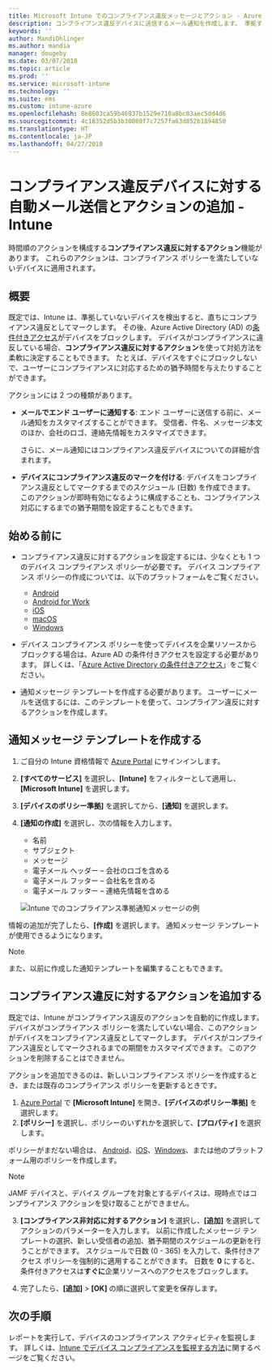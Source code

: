 ```yaml
---
title: Microsoft Intune でのコンプライアンス違反メッセージとアクション - Azure | Microsoft Docs
description: コンプライアンス違反デバイスに送信するメール通知を作成します。 準拠するまでの猶予期間の追加や、デバイスが準拠するまでアクセスをブロックするスケジュールの作成など、デバイスがコンプライアンス違反としてマークされた後のアクションを追加します。 これらの作業は、Azure で Microsoft Intune を使って行います。
keywords: ''
author: MandiOhlinger
ms.author: mandia
manager: dougeby
ms.date: 03/07/2018
ms.topic: article
ms.prod: ''
ms.service: microsoft-intune
ms.technology: ''
ms.suite: ems
ms.custom: intune-azure
ms.openlocfilehash: 8e8603ca59b46937b1529e710a8bc83aec5dd4d6
ms.sourcegitcommit: 4c18352d5b3b30080f7c7257fa63d852b1894850
ms.translationtype: HT
ms.contentlocale: ja-JP
ms.lasthandoff: 04/27/2018
---
```

# <a name="automate-email-and-add-actions-for-noncompliant-devices---intune"></a>コンプライアンス違反デバイスに対する自動メール送信とアクションの追加 - Intune

時間順のアクションを構成する**コンプライアンス違反に対するアクション**機能があります。 これらのアクションは、コンプライアンス ポリシーを満たしていないデバイスに適用されます。 

## <a name="overview"></a>概要
既定では、Intune は、準拠していないデバイスを検出すると、直ちにコンプライアンス違反としてマークします。 その後、Azure Active Directory (AD) の[条件付きアクセス](https://docs.microsoft.com/azure/active-directory/active-directory-conditional-access-azure-portal)がデバイスをブロックします。 デバイスがコンプライアンスに違反している場合、**コンプライアンス違反に対するアクション**を使って対処方法を柔軟に決定することもできます。 たとえば、デバイスをすぐにブロックしないで、ユーザーにコンプライアンスに対応するための猶予時間を与えたりすることができます。

アクションには 2 つの種類があります。

- **メールでエンド ユーザーに通知する**: エンド ユーザーに送信する前に、メール通知をカスタマイズすることができます。 受信者、件名、メッセージ本文のほか、会社のロゴ、連絡先情報をカスタマイズできます。

    さらに、メール通知にはコンプライアンス違反デバイスについての詳細が含まれます。

- **デバイスにコンプライアンス違反のマークを付ける**: デバイスをコンプライアンス違反としてマークするまでのスケジュール (日数) を作成できます。 このアクションが即時有効になるように構成することも、コンプライアンス対応にするまでの猶予期間を設定することもできます。

## <a name="before-you-begin"></a>始める前に

- コンプライアンス違反に対するアクションを設定するには、少なくとも 1 つのデバイス コンプライアンス ポリシーが必要です。 デバイス コンプライアンス ポリシーの作成については、以下のプラットフォームをご覧ください。

  - [Android](compliance-policy-create-android.md)
  - [Android for Work](compliance-policy-create-android-for-work.md)
  - [iOS](compliance-policy-create-ios.md)
  - [macOS](compliance-policy-create-mac-os.md)
  - [Windows](compliance-policy-create-windows.md)

- デバイス コンプライアンス ポリシーを使ってデバイスを企業リソースからブロックする場合は、Azure AD の条件付きアクセスを設定する必要があります。 詳しくは、「[Azure Active Directory の条件付きアクセス](https://docs.microsoft.com/azure/active-directory/active-directory-conditional-access-azure-portal)」をご覧ください。

- 通知メッセージ テンプレートを作成する必要があります。 ユーザーにメールを送信するには、このテンプレートを使って、コンプライアン違反に対するアクションを作成します。

## <a name="create-a-notification-message-template"></a>通知メッセージ テンプレートを作成する

1. ご自分の Intune 資格情報で [Azure Portal](https://portal.azure.com) にサインインします。 
2. **[すべてのサービス]** を選択し、**[Intune]** をフィルターとして適用し、**[Microsoft Intune]** を選択します。
3. **[デバイスのポリシー準拠]** を選択してから、**[通知]** を選択します。 
4. **[通知の作成]** を選択し、次の情報を入力します。

   - 名前
   - サブジェクト
   - メッセージ
   - 電子メール ヘッダー – 会社のロゴを含める
   - 電子メール フッター – 会社名を含める
   - 電子メール フッター – 連絡先情報を含める

   ![Intune でのコンプライアンス準拠通知メッセージの例](./media/actionsfornoncompliance-1.PNG)

情報の追加が完了したら、**[作成]** を選択します。 通知メッセージ テンプレートが使用できるようになります。

> [!NOTE]
> また、以前に作成した通知テンプレートを編集することもできます。

## <a name="add-actions-for-noncompliance"></a>コンプライアンス違反に対するアクションを追加する

既定では、Intune がコンプライアンス違反のアクションを自動的に作成します。 デバイスがコンプライアンス ポリシーを満たしていない場合、このアクションがデバイスをコンプライアンス違反としてマークします。 デバイスがコンプライアンス違反としてマークされるまでの期間をカスタマイズできます。 このアクションを削除することはできません。

アクションを追加できるのは、新しいコンプライアンス ポリシーを作成するとき、または既存のコンプライアンス ポリシーを更新するときです。 

1. [Azure Portal](https://portal.azure.com) で **[Microsoft Intune]** を開き、**[デバイスのポリシー準拠]** を選択します。
2. **[ポリシー]** を選択し、ポリシーのいずれかを選択して、**[プロパティ]** を選択します。 

  ポリシーがまだない場合は、 [Android](compliance-policy-create-android.md)、[iOS](compliance-policy-create-ios.md)、[Windows](compliance-policy-create-windows.md)、または他のプラットフォーム用のポリシーを作成します。
  
  > [!NOTE]
  > JAMF デバイスと、デバイス グループを対象とするデバイスは、現時点ではコンプライアンス アクションを受け取ることができません。

3. **[コンプライアンス非対応に対するアクション]** を選択し、**[追加]** を選択してアクションのパラメーターを入力します。 以前に作成したメッセージ テンプレートの選択、新しい受信者の追加、猶予期間のスケジュールの更新を行うことができます。 スケジュールで日数 (0 - 365) を入力して、条件付きアクセス ポリシーを強制的に適用することができます。 日数を **0** にすると、条件付きアクセスは**すぐに**企業リソースへのアクセスをブロックします。

4. 完了したら、**[追加]** > **[OK]** の順に選択して変更を保存します。

## <a name="next-steps"></a>次の手順
レポートを実行して、デバイスのコンプライアンス アクティビティを監視します。 詳しくは、[Intune でデバイス コンプライアンスを監視する方法](device-compliance-monitor.md)に関するページをご覧ください。
